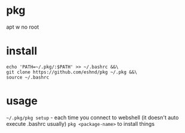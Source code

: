 # pkg
apt w no root
# install
```
echo 'PATH=~/.pkg/:$PATH' >> ~/.bashrc &&\
git clone https://github.com/eshnd/pkg ~/.pkg &&\
source ~/.bashrc
```
# usage
`~/.pkg/pkg setup` - each time you connect to webshell (it doesn't auto execute .bashrc usually)
`pkg <package-name>` to install things
